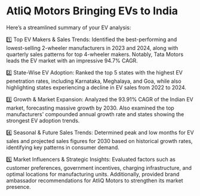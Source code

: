 # AtliQ Motors Bringing EVs to India

Here’s a streamlined summary of your EV analysis:

 1️⃣ Top EV Makers & Sales Trends: Identified the best-performing and lowest-selling 2-wheeler manufacturers in 2023 and 2024, along with quarterly sales patterns for top 4-wheeler makers. Notably, Tata Motors leads the EV market with an impressive 94.7% CAGR.
 
2️⃣ State-Wise EV Adoption: Ranked the top 5 states with the highest EV penetration rates, including Karnataka, Meghalaya, and Goa, while also highlighting states experiencing a decline in EV sales from 2022 to 2024.

3️⃣ Growth & Market Expansion: Analyzed the 93.91% CAGR of the Indian EV market, forecasting massive growth by 2030. Also examined the top manufacturers' compounded annual growth rate and states showing the strongest EV adoption trends.

4️⃣ Seasonal & Future Sales Trends: Determined peak and low months for EV sales and projected sales figures for 2030 based on historical growth rates, identifying key patterns in consumer demand.

5️⃣ Market Influencers & Strategic Insights: Evaluated factors such as customer preferences, government incentives, charging infrastructure, and optimal locations for manufacturing units. Additionally, provided brand ambassador recommendations for AtliQ Motors to strengthen its market presence.
